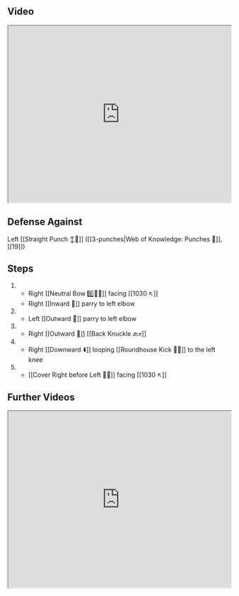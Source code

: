 ## Video

<iframe src="https://www.youtube.com/embed/Bu0pCwklaS0" width="100%" height="400"></iframe>

## Defense Against

Left [[Straight Punch ↕️👊]] ([[3-punches|Web of Knowledge: Punches 👊]], [[19]])

## Steps

1. - Right [[Neutral Bow 0️⃣🧍‍♂️]] facing [[1030 ↖️]]
   - Right [[Inward 🔽]] parry to left elbow
2. - Left [[Outward 🔼]] parry to left elbow
3. - Right [[Outward 🔼]] [[Back Knuckle 🔙✊]]
4. - Right [[Downward ⬇️]] looping [[Roundhouse Kick 🔄🦵]] to the left knee
5. - [[Cover Right before Left 🦶🔄]] facing [[1030 ↖️]]

## Further Videos

<iframe src="https://www.youtube.com/embed/IXZ6kr4VHQw?start=306&end=322" width="100%" height="400"></iframe>